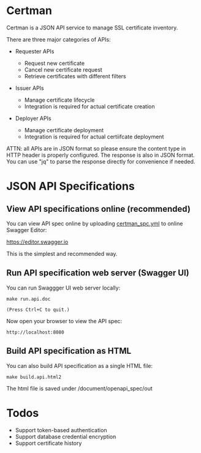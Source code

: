 # Certman

Certman is a JSON API service to manage SSL certificate inventory.

There are three major categories of APIs:

  * Requester APIs
    * Request new certificate
    * Cancel new certificate request
    * Retrieve certificates with different filters

  * Issuer APIs
    * Manage certificate lifecycle
    * Integration is required for actual certificate creation

  * Deployer APIs
    * Manage certificate deployment
    * Integration is required for actual certiifcate deployment


ATTN: all APIs are in JSON format so please ensure the content type in HTTP header is properly configured. The response is also in JSON format. You can use "jq" to parse the response directly for convenience if needed.

# JSON API Specifications

## View API specifications online (recommended)

You can view API spec online by uploading [certman_spc.yml](/document/openapi_spec/certman_openapi.yml) to online Swagger Editor:

https://editor.swagger.io

This is the simplest and recommended way.

## Run API specification web server (Swagger UI)

You can run Swaggger UI web server locally:

```
make run.api.doc

(Press Ctrl+C to quit.)
```

Now open your browser to view the API spec:

```
http://localhost:8080
```

## Build API specification as HTML

You can also build API specification as a single HTML file:

```
make build.api.html2
```

The html file is saved under /document/openapi_spec/out


# Todos

  * Support token-based authentication
  * Support database credential encryption
  * Support certificate history
